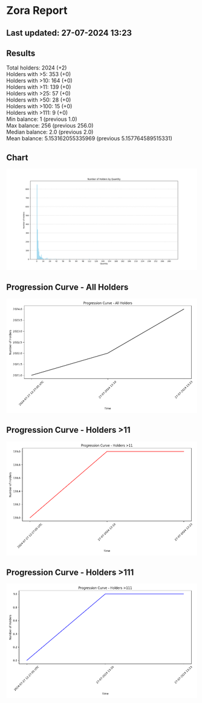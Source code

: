 # Zora Report
## Last updated: 27-07-2024 13:23
## Results
Total holders: 2024 (+2)  
Holders with >5: 353 (+0)  
Holders with >10: 164 (+0)  
Holders with >11: 139 (+0)  
Holders with >25: 57 (+0)  
Holders with >50: 28 (+0)  
Holders with >100: 15 (+0)  
Holders with >111: 9 (+0)  
Min balance: 1 (previous 1.0)  
Max balance: 256 (previous 256.0)  
Median balance: 2.0 (previous 2.0)  
Mean balance: 5.153162055335969 (previous 5.157764589515331)  
## Chart
![Number of Holders by Quantity](holders_by_quantity.png)
## Progression Curve - All Holders
![Progression Curve - All Holders](progression_curve_all.png)
## Progression Curve - Holders >11
![Progression Curve - Holders >11](progression_curve_gt_11.png)
## Progression Curve - Holders >111
![Progression Curve - Holders >111](progression_curve_gt_111.png)
